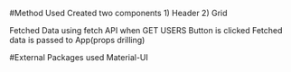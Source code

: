 #Method Used 
Created two components 1) Header 2) Grid

Fetched Data using fetch API when GET USERS Button is clicked
Fetched data is passed to App(props drilling)

#External Packages used
Material-UI

